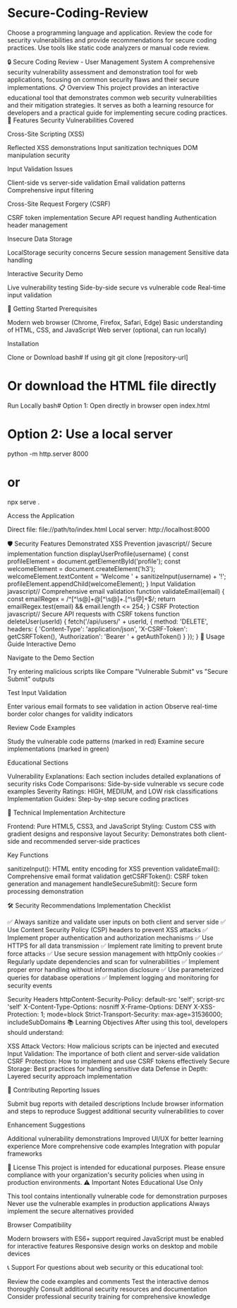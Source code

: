 # Secure-Coding-Review
 Choose a programming language and application.  Review the code for security vulnerabilities and  provide recommendations for secure coding practices.  Use tools like static code analyzers or manual code  review.

🔒 Secure Coding Review - User Management System
A comprehensive security vulnerability assessment and demonstration tool for web applications, focusing on common security flaws and their secure implementations.
📋 Overview
This project provides an interactive educational tool that demonstrates common web security vulnerabilities and their mitigation strategies. It serves as both a learning resource for developers and a practical guide for implementing secure coding practices.
🎯 Features
Security Vulnerabilities Covered

Cross-Site Scripting (XSS)

Reflected XSS demonstrations
Input sanitization techniques
DOM manipulation security


Input Validation Issues

Client-side vs server-side validation
Email validation patterns
Comprehensive input filtering


Cross-Site Request Forgery (CSRF)

CSRF token implementation
Secure API request handling
Authentication header management


Insecure Data Storage

LocalStorage security concerns
Secure session management
Sensitive data handling


Interactive Security Demo

Live vulnerability testing
Side-by-side secure vs vulnerable code
Real-time input validation



🚀 Getting Started
Prerequisites

Modern web browser (Chrome, Firefox, Safari, Edge)
Basic understanding of HTML, CSS, and JavaScript
Web server (optional, can run locally)

Installation

Clone or Download
bash# If using git
git clone [repository-url]

# Or download the HTML file directly

Run Locally
bash# Option 1: Open directly in browser
open index.html

# Option 2: Use a local server
python -m http.server 8000
# or
npx serve .

Access the Application

Direct file: file://path/to/index.html
Local server: http://localhost:8000



🛡️ Security Features Demonstrated
XSS Prevention
javascript// Secure implementation
function displayUserProfile(username) {
    const profileElement = document.getElementById('profile');
    const welcomeElement = document.createElement('h3');
    welcomeElement.textContent = 'Welcome ' + sanitizeInput(username) + '!';
    profileElement.appendChild(welcomeElement);
}
Input Validation
javascript// Comprehensive email validation
function validateEmail(email) {
    const emailRegex = /^[^\s@]+@[^\s@]+\.[^\s@]+$/;
    return emailRegex.test(email) && email.length <= 254;
}
CSRF Protection
javascript// Secure API requests with CSRF tokens
function deleteUser(userId) {
    fetch('/api/users/' + userId, {
        method: 'DELETE',
        headers: {
            'Content-Type': 'application/json',
            'X-CSRF-Token': getCSRFToken(),
            'Authorization': 'Bearer ' + getAuthToken()
        }
    });
}
📖 Usage Guide
Interactive Demo

Navigate to the Demo Section

Try entering malicious scripts like <script>alert('XSS')</script>
Compare "Vulnerable Submit" vs "Secure Submit" outputs


Test Input Validation

Enter various email formats to see validation in action
Observe real-time border color changes for validity indicators


Review Code Examples

Study the vulnerable code patterns (marked in red)
Examine secure implementations (marked in green)



Educational Sections

Vulnerability Explanations: Each section includes detailed explanations of security risks
Code Comparisons: Side-by-side vulnerable vs secure code examples
Severity Ratings: HIGH, MEDIUM, and LOW risk classifications
Implementation Guides: Step-by-step secure coding practices

🔧 Technical Implementation
Architecture

Frontend: Pure HTML5, CSS3, and JavaScript
Styling: Custom CSS with gradient designs and responsive layout
Security: Demonstrates both client-side and recommended server-side practices

Key Functions

sanitizeInput(): HTML entity encoding for XSS prevention
validateEmail(): Comprehensive email format validation
getCSRFToken(): CSRF token generation and management
handleSecureSubmit(): Secure form processing demonstration

🛠️ Security Recommendations
Implementation Checklist

✅ Always sanitize and validate user inputs on both client and server side
✅ Use Content Security Policy (CSP) headers to prevent XSS attacks
✅ Implement proper authentication and authorization mechanisms
✅ Use HTTPS for all data transmission
✅ Implement rate limiting to prevent brute force attacks
✅ Use secure session management with httpOnly cookies
✅ Regularly update dependencies and scan for vulnerabilities
✅ Implement proper error handling without information disclosure
✅ Use parameterized queries for database operations
✅ Implement logging and monitoring for security events

Security Headers
httpContent-Security-Policy: default-src 'self'; script-src 'self'
X-Content-Type-Options: nosniff
X-Frame-Options: DENY
X-XSS-Protection: 1; mode=block
Strict-Transport-Security: max-age=31536000; includeSubDomains
📚 Learning Objectives
After using this tool, developers should understand:

XSS Attack Vectors: How malicious scripts can be injected and executed
Input Validation: The importance of both client and server-side validation
CSRF Protection: How to implement and use CSRF tokens effectively
Secure Storage: Best practices for handling sensitive data
Defense in Depth: Layered security approach implementation

🤝 Contributing
Reporting Issues

Submit bug reports with detailed descriptions
Include browser information and steps to reproduce
Suggest additional security vulnerabilities to cover

Enhancement Suggestions

Additional vulnerability demonstrations
Improved UI/UX for better learning experience
More comprehensive code examples
Integration with popular frameworks

📄 License
This project is intended for educational purposes. Please ensure compliance with your organization's security policies when using in production environments.
⚠️ Important Notes
Educational Use Only

This tool contains intentionally vulnerable code for demonstration purposes
Never use the vulnerable examples in production applications
Always implement the secure alternatives provided

Browser Compatibility

Modern browsers with ES6+ support required
JavaScript must be enabled for interactive features
Responsive design works on desktop and mobile devices

📞 Support
For questions about web security or this educational tool:

Review the code examples and comments
Test the interactive demos thoroughly
Consult additional security resources and documentation
Consider professional security training for comprehensive knowledge
